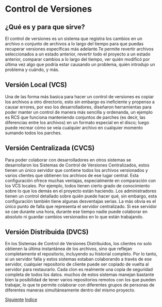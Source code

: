 # Control de Versiones
## ¿Qué es y para que sirve?
El control de versiones es un sistema que registra los cambios en un archivo o conjunto de archivos a lo largo del tiempo para que puedas recuperar versiones específicas más adelante.Te permite revertir archivos seleccionados a un estado anterior, revertir todo el proyecto a un estado anterior, comparar cambios a lo largo del tiempo, ver quién modificó por última vez algo que podría estar causando un problema, quién introdujo un problema y cuándo, y más.
## Versión Local (VCS)
Una de las forma más basica para hacer un control de versiones es copiar los archivos a otro directorio, esto sin embargo es ineficiente y propenso a causar errores, por eso los desarrolladores, diseñaron herramientas para poder manter un control de manera más sencilla y ordenanda, un ejemplo es RCS que funciona manteniendo conjuntos de parches (es decir, las diferencias entre los archivos) en un formato especial en el disco; luego puede recrear cómo se veía cualquier archivo en cualquier momento sumando todos los parches.
## Versión Centralizada (CVCS)
Para poder colaborar con desarrolladores en otros sistemas se desarrollaron los Sistemas de Control de Versiones Centralizados, estos tienen un único servidor que contiene todos los archivos versionados y varios clientes que obtienen los archivos de ese lugar central. Esta configuración ofrece muchas ventajas, especialmente en comparación con los VCS locales. Por ejemplo, todos tienen cierto grado de conocimiento sobre lo que los demás en el proyecto están haciendo. Los administradores tienen un control detallado sobre quién puede hacer qué, sin embargo, esta configuración también tiene algunas desventajas serias. La más obvia es el único punto de falla que representa el servidor centralizado. Si ese servidor se cae durante una hora, durante ese tiempo nadie puede colaborar en absoluto ni guardar cambios versionados en lo que están trabajando.
## Versión Distribuida (DVCS)
En los Sistemas de Control de Versiones Distribuidos, los clientes no solo obtienen la última instantánea de los archivos, sino que reflejan completamente el repositorio, incluyendo su historial completo. Por lo tanto, si un servidor falla y estos sistemas estaban colaborando a través de ese servidor, cualquier repositorio de cliente puede ser copiado de vuelta al servidor para restaurarlo. Cada clon es realmente una copia de seguridad completa de todos los datos. muchos de estos sistemas manejan bastante bien la posibilidad de tener varios repositorios remotos con los que pueden trabajar, lo que te permite colaborar con diferentes grupos de personas de diferentes maneras simultáneamente dentro del mismo proyecto.

[Siguiente](Ch1.2.md)
[Indice](https://github.com/IIKUYY/Git-basico/blob/main/Ch1/README.md)